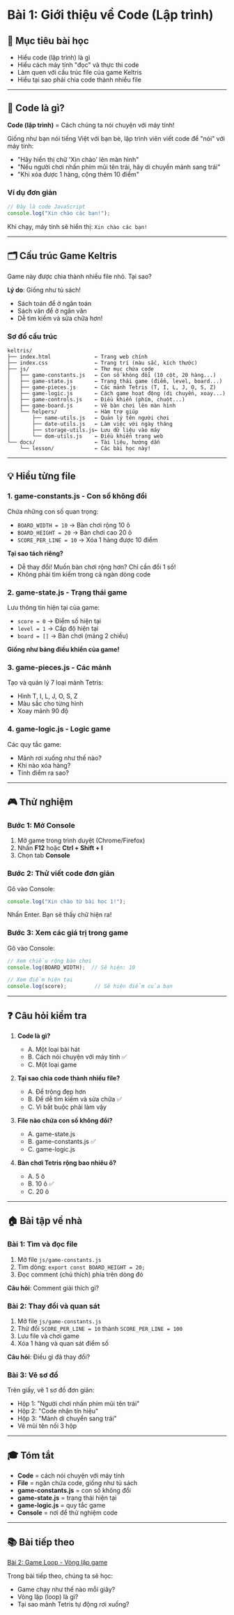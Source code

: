 # Bài 1: Giới thiệu về Code (Lập trình)

## 🎯 Mục tiêu bài học
- Hiểu code (lập trình) là gì
- Hiểu cách máy tính "đọc" và thực thi code
- Làm quen với cấu trúc file của game Keltris
- Hiểu tại sao phải chia code thành nhiều file

---

## 📖 Code là gì?

**Code (lập trình)** = Cách chúng ta nói chuyện với máy tính!

Giống như bạn nói tiếng Việt với bạn bè, lập trình viên viết code để "nói" với máy tính:
- "Hãy hiển thị chữ 'Xin chào' lên màn hình"
- "Nếu người chơi nhấn phím mũi tên trái, hãy di chuyển mảnh sang trái"
- "Khi xóa được 1 hàng, cộng thêm 10 điểm"

### Ví dụ đơn giản

```javascript
// Đây là code JavaScript
console.log("Xin chào các bạn!");
```

Khi chạy, máy tính sẽ hiển thị: `Xin chào các bạn!`

---

## 🗂️ Cấu trúc Game Keltris

Game này được chia thành nhiều file nhỏ. Tại sao?

**Lý do**: Giống như tủ sách! 
- Sách toán để ở ngăn toán
- Sách văn để ở ngăn văn
- Dễ tìm kiếm và sửa chữa hơn!

### Sơ đồ cấu trúc

```
keltris/
├── index.html              ← Trang web chính
├── index.css               ← Trang trí (màu sắc, kích thước)
├── js/                     ← Thư mục chứa code
│   ├── game-constants.js   ← Con số không đổi (10 cột, 20 hàng...)
│   ├── game-state.js       ← Trạng thái game (điểm, level, board...)
│   ├── game-pieces.js      ← Các mảnh Tetris (T, I, L, J, O, S, Z)
│   ├── game-logic.js       ← Cách game hoạt động (di chuyển, xoay...)
│   ├── game-controls.js    ← Điều khiển (phím, chuột...)
│   ├── game-board.js       ← Vẽ bàn chơi lên màn hình
│   └── helpers/            ← Hàm trợ giúp
│       ├── name-utils.js   ← Quản lý tên người chơi
│       ├── date-utils.js   ← Làm việc với ngày tháng
│       ├── storage-utils.js← Lưu dữ liệu vào máy
│       └── dom-utils.js    ← Điều khiển trang web
└── docs/                   ← Tài liệu, hướng dẫn
    └── lesson/             ← Các bài học này!
```

---

## 💡 Hiểu từng file

### 1. **game-constants.js** - Con số không đổi

Chứa những con số quan trọng:
- `BOARD_WIDTH = 10` → Bàn chơi rộng 10 ô
- `BOARD_HEIGHT = 20` → Bàn chơi cao 20 ô
- `SCORE_PER_LINE = 10` → Xóa 1 hàng được 10 điểm

**Tại sao tách riêng?**
- Dễ thay đổi! Muốn bàn chơi rộng hơn? Chỉ cần đổi 1 số!
- Không phải tìm kiếm trong cả ngàn dòng code

### 2. **game-state.js** - Trạng thái game

Lưu thông tin hiện tại của game:
- `score = 0` → Điểm số hiện tại
- `level = 1` → Cấp độ hiện tại
- `board = []` → Bàn chơi (mảng 2 chiều)

**Giống như bảng điều khiển của game!**

### 3. **game-pieces.js** - Các mảnh

Tạo và quản lý 7 loại mảnh Tetris:
- Hình T, I, L, J, O, S, Z
- Màu sắc cho từng hình
- Xoay mảnh 90 độ

### 4. **game-logic.js** - Logic game

Các quy tắc game:
- Mảnh rơi xuống như thế nào?
- Khi nào xóa hàng?
- Tính điểm ra sao?

---

## 🎮 Thử nghiệm

### Bước 1: Mở Console

1. Mở game trong trình duyệt (Chrome/Firefox)
2. Nhấn **F12** hoặc **Ctrl + Shift + I**
3. Chọn tab **Console**

### Bước 2: Thử viết code đơn giản

Gõ vào Console:

```javascript
console.log("Xin chào từ bài học 1!");
```

Nhấn Enter. Bạn sẽ thấy chữ hiện ra!

### Bước 3: Xem các giá trị trong game

Gõ vào Console:

```javascript
// Xem chiều rộng bàn chơi
console.log(BOARD_WIDTH);  // Sẽ hiện: 10

// Xem điểm hiện tại
console.log(score);         // Sẽ hiện điểm của bạn
```

---

## ❓ Câu hỏi kiểm tra

1. **Code là gì?**
   - A. Một loại bài hát
   - B. Cách nói chuyện với máy tính ✅
   - C. Một loại game

2. **Tại sao chia code thành nhiều file?**
   - A. Để trông đẹp hơn
   - B. Để dễ tìm kiếm và sửa chữa ✅
   - C. Vì bắt buộc phải làm vậy

3. **File nào chứa con số không đổi?**
   - A. game-state.js
   - B. game-constants.js ✅
   - C. game-logic.js

4. **Bàn chơi Tetris rộng bao nhiêu ô?**
   - A. 5 ô
   - B. 10 ô ✅
   - C. 20 ô

---

## 🏠 Bài tập về nhà

### Bài 1: Tìm và đọc file

1. Mở file `js/game-constants.js`
2. Tìm dòng: `export const BOARD_HEIGHT = 20;`
3. Đọc comment (chú thích) phía trên dòng đó

**Câu hỏi**: Comment giải thích gì?

### Bài 2: Thay đổi và quan sát

1. Mở file `js/game-constants.js`
2. Thử đổi `SCORE_PER_LINE = 10` thành `SCORE_PER_LINE = 100`
3. Lưu file và chơi game
4. Xóa 1 hàng và quan sát điểm số

**Câu hỏi**: Điều gì đã thay đổi?

### Bài 3: Vẽ sơ đồ

Trên giấy, vẽ 1 sơ đồ đơn giản:
- Hộp 1: "Người chơi nhấn phím mũi tên trái"
- Hộp 2: "Code nhận tín hiệu"
- Hộp 3: "Mảnh di chuyển sang trái"
- Vẽ mũi tên nối 3 hộp

---

## 🎓 Tóm tắt

- **Code** = cách nói chuyện với máy tính
- **File** = ngăn chứa code, giống như tủ sách
- **game-constants.js** = con số không đổi
- **game-state.js** = trạng thái hiện tại
- **game-logic.js** = quy tắc game
- **Console** = nơi để thử nghiệm code

---

## 📚 Bài tiếp theo

[Bài 2: Game Loop - Vòng lặp game](02-game-loop.md)

Trong bài tiếp theo, chúng ta sẽ học:
- Game chạy như thế nào mỗi giây?
- Vòng lặp (loop) là gì?
- Tại sao mảnh Tetris tự động rơi xuống?
